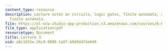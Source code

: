 ```yaml
---
content_type: resource
description: Lecture notes on circuits, logic gates, finite automata, and nondeterministic
  finite automata.
file: https://ol-ocw-studio-app-production.s3.amazonaws.com/courses/6-080-great-ideas-in-theoretical-computer-science-spring-2008/a8c1831e26c990901a5fb689d4f4e0d9_lec3.pdf
file_type: application/pdf
resourcetype: Document
title: Lecture 3
uid: a8c1831e-26c9-9090-1a5f-b689d4f4e0d9
---
```

